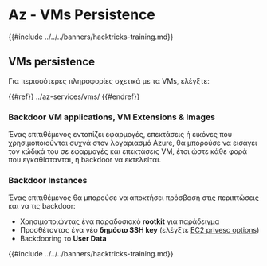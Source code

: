 # Az - VMs Persistence

{{#include ../../../banners/hacktricks-training.md}}

## VMs persistence

Για περισσότερες πληροφορίες σχετικά με τα VMs, ελέγξτε:

{{#ref}}
../az-services/vms/
{{#endref}}

### Backdoor VM applications, VM Extensions & Images <a href="#backdoor-instances" id="backdoor-instances"></a>

Ένας επιτιθέμενος εντοπίζει εφαρμογές, επεκτάσεις ή εικόνες που χρησιμοποιούνται συχνά στον λογαριασμό Azure, θα μπορούσε να εισάγει τον κώδικά του σε εφαρμογές και επεκτάσεις VM, έτσι ώστε κάθε φορά που εγκαθίστανται, η backdoor να εκτελείται.

### Backdoor Instances <a href="#backdoor-instances" id="backdoor-instances"></a>

Ένας επιτιθέμενος θα μπορούσε να αποκτήσει πρόσβαση στις περιπτώσεις και να τις backdoor:

- Χρησιμοποιώντας ένα παραδοσιακό **rootkit** για παράδειγμα
- Προσθέτοντας ένα νέο **δημόσιο SSH key** (ελέγξτε [EC2 privesc options](https://cloud.hacktricks.wiki/en/pentesting-cloud/aws-security/aws-privilege-escalation/aws-ec2-privesc.html))
- Backdooring το **User Data**

{{#include ../../../banners/hacktricks-training.md}}
